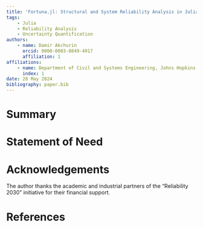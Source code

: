 ```yaml
---
title: 'Fortuna.jl: Structural and System Reliability Analysis in Julia'
tags:
    - Julia
    - Reliability Analysis
    - Uncertainty Quantification
authors:
    - name: Damir Akchurin
      orcid: 0000-0003-0849-4917
      affiliation: 1
affiliations:
    - name: Department of Civil and Systems Engineering, Johns Hopkins University
      index: 1
date: 28 May 2024
bibliography: paper.bib
---
```


# Summary



# Statement of Need



# Acknowledgements

The author thanks the academic and industrial partners of the “Reliability 2030” initiative for their financial support.

# References